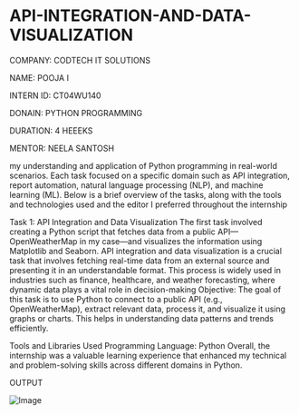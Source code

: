# API-INTEGRATION-AND-DATA-VISUALIZATION

COMPANY: CODTECH IT SOLUTIONS

NAME: POOJA I

INTERN ID: CT04WU140

DONAIN: PYTHON PROGRAMMING 

DURATION: 4 HEEEKS

MENTOR: NEELA SANTOSH

my understanding and application of Python programming in real-world scenarios. Each task focused on a specific domain such as API integration, report automation, natural language processing (NLP), and machine learning (ML). Below is a brief overview of the tasks, along with the tools and technologies used and the editor I preferred throughout the internship

Task 1: API Integration and Data Visualization
The first task involved creating a Python script that fetches data from a public API—OpenWeatherMap in my case—and visualizes the information using Matplotlib and Seaborn.
API integration and data visualization is a crucial task that involves fetching real-time data from an external source and presenting it in an understandable format. This process is widely used in industries such as finance, healthcare, and weather forecasting, where dynamic data plays a vital role in decision-making
Objective:
The goal of this task is to use Python to connect to a public API (e.g., OpenWeatherMap), extract relevant data, process it, and visualize it using graphs or charts. This helps in understanding data patterns and trends efficiently.

Tools and Libraries Used Programming Language: Python
Overall, the internship was a valuable learning experience that enhanced my technical and problem-solving skills across different domains in Python.

OUTPUT

![Image](https://github.com/user-attachments/assets/af17265b-f567-404c-b72d-7a8a056ccc35)


